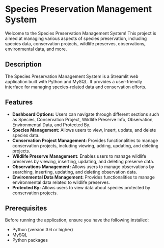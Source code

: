# Species Preservation Management System

Welcome to the Species Preservation Management System! This project is aimed at managing various aspects of species preservation, including species data, conservation projects, wildlife preserves, observations, environmental data, and more.

## Description

The Species Preservation Management System is a Streamlit web application built with Python and MySQL. It provides a user-friendly interface for managing species-related data and conservation efforts.

## Features

- **Dashboard Options:** Users can navigate through different sections such as Species, Conservation Project, Wildlife Preserve Info, Observation, Environmental Data, and Protected By.
- **Species Management:** Allows users to view, insert, update, and delete species data.
- **Conservation Project Management:** Provides functionalities to manage conservation projects, including viewing, adding, updating, and deleting projects.
- **Wildlife Preserve Management:** Enables users to manage wildlife preserves by viewing, inserting, updating, and deleting preserve data.
- **Observations Management:** Allows users to manage observations by searching, inserting, updating, and deleting observation data.
- **Environmental Data Management:** Provides functionalities to manage environmental data related to wildlife preserves.
- **Protected By:** Allows users to view data about species protected by conservation projects.

## Prerequisites

Before running the application, ensure you have the following installed:

- Python (version 3.6 or higher)
- MySQL
- Python packages 

